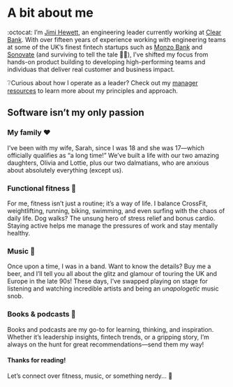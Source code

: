 # A bit about me
:octocat: I’m [Jimi Hewett](https://www.linkedin.com/in/jamesahewett/), an engineering leader currently working at [Clear Bank](https://clear.bank/). With over fifteen years of experience working with engineering teams at some of the UK’s finest fintech startups such as [Monzo Bank](https://monzo.com/) and [Sonovate](http://www.sonovate.com/) (and surviving to tell the tale 🧑‍🚀), I’ve shifted my focus from hands-on product building to developing high-performing teams and individuas that deliver real customer and business impact.

❔Curious about how I operate as a leader? Check out my [manager resources]() to learn more about my principles and approach.

## Software isn’t my only passion

### My family ❤️

I’ve been with my wife, Sarah, since I was 18 and she was 17—which officially qualifies as “a long time!” We’ve built a life with our two amazing daughters, Olivia and Lottie, plus our two dalmatians, who are anxious about absolutely everything (except us).

### Functional fitness 💪

For me, fitness isn’t just a routine; it’s a way of life. I balance CrossFit, weightlifting, running, biking, swimming, and even surfing with the chaos of daily life. Dog walks? The unsung hero of stress relief and bonus cardio. Staying active helps me manage the pressures of work and stay mentally healthy.

### Music 🎵

Once upon a time, I was in a band. Want to know the details? Buy me a beer, and I’ll tell you all about the glitz and glamour of touring the UK and Europe in the late 90s! These days, I’ve swapped playing on stage for listening and watching incredible artists and being an *unapologetic* music snob.

### Books & podcasts 🧠

Books and podcasts are my go-to for learning, thinking, and inspiration. Whether it’s leadership insights, fintech trends, or a gripping story, I’m always on the hunt for great recommendations—send them my way!

#### Thanks for reading!

Let’s connect over fitness, music, or something nerdy... 💚

